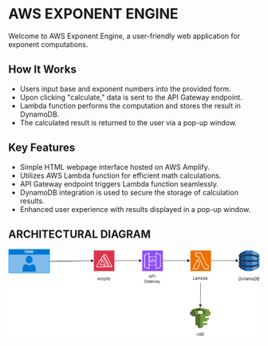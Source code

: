 # AWS EXPONENT ENGINE
Welcome to AWS Exponent Engine, a user-friendly web application for exponent computations.
## How It Works
* Users input base and exponent numbers into the provided form.
* Upon clicking "calculate," data is sent to the API Gateway endpoint.
* Lambda function performs the computation and stores the result in DynamoDB.
* The calculated result is returned to the user via a pop-up window.
## Key Features
* Simple HTML webpage interface hosted on AWS Amplify.
* Utilizes AWS Lambda function for efficient math calculations.
* API Gateway endpoint triggers Lambda function seamlessly.
*	DynamoDB integration is used to secure the storage of calculation results.
*	Enhanced user experience with results displayed in a pop-up window.
## ARCHITECTURAL DIAGRAM
![image alt](https://github.com/Prathyushkv/gitpractice/blob/9255682151d0da54e5ab3d7acc396131bdbb81ab/AWS%20Exponent%20Engine.png)

